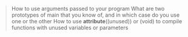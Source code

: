 >How to use arguments passed to your program
>What are two prototypes of main that you know of, and in which case do you use one or the other
>How to use __attribute__((unused)) or (void) to compile functions with unused variables or parameters
